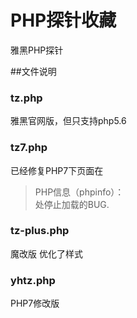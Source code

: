 # PHP探针收藏
雅黑PHP探针

##文件说明

### tz.php
雅黑官网版，但只支持php5.6


### tz7.php
已经修复PHP7下页面在 
>PHP信息（phpinfo）：  
处停止加载的BUG.

### tz-plus.php
魔改版
优化了样式

### yhtz.php
PHP7修改版